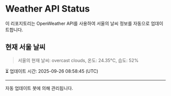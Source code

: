 
# Weather API Status

이 리포지토리는 OpenWeather API를 사용하여 서울의 날씨 정보를 자동으로 업데이트합니다.

## 현재 서울 날씨
> 서울의 현재 날씨: overcast clouds, 온도: 24.35°C, 습도: 52%

⏳ 업데이트 시간: 2025-09-26 08:58:45 (UTC)

---
자동 업데이트 봇에 의해 관리됩니다.
